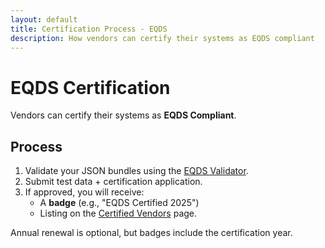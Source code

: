 ```yaml
---
layout: default
title: Certification Process - EQDS
description: How vendors can certify their systems as EQDS compliant
---
```


# EQDS Certification

Vendors can certify their systems as **EQDS Compliant**.

## Process
1. Validate your JSON bundles using the [EQDS Validator](https://github.com/EQDS/validator).
2. Submit test data + certification application.
3. If approved, you will receive:
   - A **badge** (e.g., "EQDS Certified 2025")
   - Listing on the [Certified Vendors](vendors.md) page.

Annual renewal is optional, but badges include the certification year.
